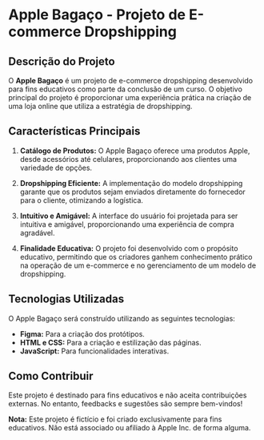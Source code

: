 # Apple Bagaço - Projeto de E-commerce Dropshipping

## Descrição do Projeto

O **Apple Bagaço** é um projeto de e-commerce dropshipping desenvolvido para fins educativos como parte da conclusão de um curso. O objetivo principal do projeto é proporcionar uma experiência prática na criação de uma loja online que utiliza a estratégia de dropshipping.

## Características Principais

1. **Catálogo de Produtos:** O Apple Bagaço oferece uma produtos Apple, desde acessórios até celulares, proporcionando aos clientes uma variedade de opções.

2. **Dropshipping Eficiente:** A implementação do modelo dropshipping garante que os produtos sejam enviados diretamente do fornecedor para o cliente, otimizando a logística.

3. **Intuitivo e Amigável:** A interface do usuário foi projetada para ser intuitiva e amigável, proporcionando uma experiência de compra agradável.

4. **Finalidade Educativa:** O projeto foi desenvolvido com o propósito educativo, permitindo que os criadores ganhem conhecimento prático na operação de um e-commerce e no gerenciamento de um modelo de dropshipping.

## Tecnologias Utilizadas

O Apple Bagaço será construído utilizando as seguintes tecnologias:

- **Figma:** Para a criação dos protótipos.
- **HTML e CSS:** Para a criação e estilização das páginas.
- **JavaScript:** Para funcionalidades interativas.

## Como Contribuir

Este projeto é destinado para fins educativos e não aceita contribuições externas. No entanto, feedbacks e sugestões são sempre bem-vindos!

**Nota:** Este projeto é fictício e foi criado exclusivamente para fins educativos. Não está associado ou afiliado à Apple Inc. de forma alguma.
